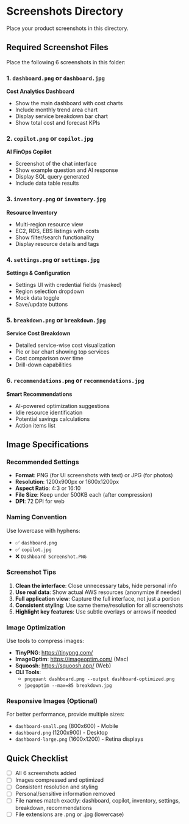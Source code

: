 # Screenshots Directory

Place your product screenshots in this directory.

## Required Screenshot Files

Place the following 6 screenshots in this folder:

### 1. `dashboard.png` or `dashboard.jpg`
**Cost Analytics Dashboard**
- Show the main dashboard with cost charts
- Include monthly trend area chart
- Display service breakdown bar chart
- Show total cost and forecast KPIs

### 2. `copilot.png` or `copilot.jpg`
**AI FinOps Copilot**
- Screenshot of the chat interface
- Show example question and AI response
- Display SQL query generated
- Include data table results

### 3. `inventory.png` or `inventory.jpg`
**Resource Inventory**
- Multi-region resource view
- EC2, RDS, EBS listings with costs
- Show filter/search functionality
- Display resource details and tags

### 4. `settings.png` or `settings.jpg`
**Settings & Configuration**
- Settings UI with credential fields (masked)
- Region selection dropdown
- Mock data toggle
- Save/update buttons

### 5. `breakdown.png` or `breakdown.jpg`
**Service Cost Breakdown**
- Detailed service-wise cost visualization
- Pie or bar chart showing top services
- Cost comparison over time
- Drill-down capabilities

### 6. `recommendations.png` or `recommendations.jpg`
**Smart Recommendations**
- AI-powered optimization suggestions
- Idle resource identification
- Potential savings calculations
- Action items list

## Image Specifications

### Recommended Settings
- **Format**: PNG (for UI screenshots with text) or JPG (for photos)
- **Resolution**: 1200x900px or 1600x1200px
- **Aspect Ratio**: 4:3 or 16:10
- **File Size**: Keep under 500KB each (after compression)
- **DPI**: 72 DPI for web

### Naming Convention
Use lowercase with hyphens:
- ✅ `dashboard.png`
- ✅ `copilot.jpg`
- ❌ `Dashboard Screenshot.PNG`

### Screenshot Tips
1. **Clean the interface**: Close unnecessary tabs, hide personal info
2. **Use real data**: Show actual AWS resources (anonymize if needed)
3. **Full application view**: Capture the full interface, not just a portion
4. **Consistent styling**: Use same theme/resolution for all screenshots
5. **Highlight key features**: Use subtle overlays or arrows if needed

### Image Optimization

Use tools to compress images:
- **TinyPNG**: https://tinypng.com/
- **ImageOptim**: https://imageoptim.com/ (Mac)
- **Squoosh**: https://squoosh.app/ (Web)
- **CLI Tools**:
  - `pngquant dashboard.png --output dashboard-optimized.png`
  - `jpegoptim --max=85 breakdown.jpg`

### Responsive Images (Optional)

For better performance, provide multiple sizes:
- `dashboard-small.png` (800x600) - Mobile
- `dashboard.png` (1200x900) - Desktop
- `dashboard-large.png` (1600x1200) - Retina displays

## Quick Checklist

- [ ] All 6 screenshots added
- [ ] Images compressed and optimized
- [ ] Consistent resolution and styling
- [ ] Personal/sensitive information removed
- [ ] File names match exactly: dashboard, copilot, inventory, settings, breakdown, recommendations
- [ ] File extensions are .png or .jpg (lowercase)
